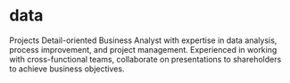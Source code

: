 # data
Projects
Detail-oriented Business Analyst with expertise in data analysis, process improvement, and project management. Experienced in working with cross-functional teams, collaborate on presentations to shareholders to achieve business objectives.
